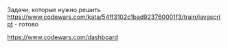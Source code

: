 Задачи, которые нужно решить
https://www.codewars.com/kata/54ff3102c1bad923760001f3/train/javascript - готово

https://www.codewars.com/dashboard 
